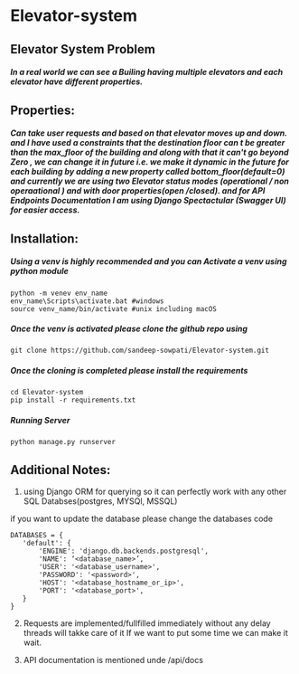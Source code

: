 # Elevator-system

## Elevator System Problem

##### In a real world we can see a Builing having multiple elevators and each elevator have different properties.

## Properties:
##### Can take user requests and based on that elevator moves up and down. and I have used a constraints that the destination floor can t be greater than the max_floor of the building and along with that it can't go beyond Zero , we can change it in future i.e. we make it dynamic in the future for each building by adding a new property called bottom_floor(default=0) and currently we are using two Elevator status modes (operational / non operaational ) and with door properties(open /closed). and for API Endpoints Documentation I am using Django Spectactular (Swagger UI) for easier access.


## Installation:

##### Using a venv is highly recommended and you can Activate a venv  using python module
```
python -m venev env_name
env_name\Scripts\activate.bat #windows
source venv_name/bin/activate #unix including macOS
```

##### Once the venv is activated please clone the github repo using
```
git clone https://github.com/sandeep-sowpati/Elevator-system.git
```

##### Once the cloning is completed please install the requirements
```
cd Elevator-system
pip install -r requirements.txt
```

##### Running Server

```
python manage.py runserver
```


## Additional Notes:

1. using Django ORM for querying so it can perfectly work with any other SQL Databses(postgres, MYSQl, MSSQL)

if you want to update the database please change the databases code
```
DATABASES = {
   'default': {
       'ENGINE': 'django.db.backends.postgresql',
       'NAME': ‘<database_name>’,
       'USER': '<database_username>',
       'PASSWORD': '<password>',
       'HOST': '<database_hostname_or_ip>',
       'PORT': '<database_port>',
   }
}
```

2. Requests are implemented/fullfilled immediately without any delay threads will takke care of it If we want to put some time we can make it wait.

3. API documentation is mentioned unde /api/docs

